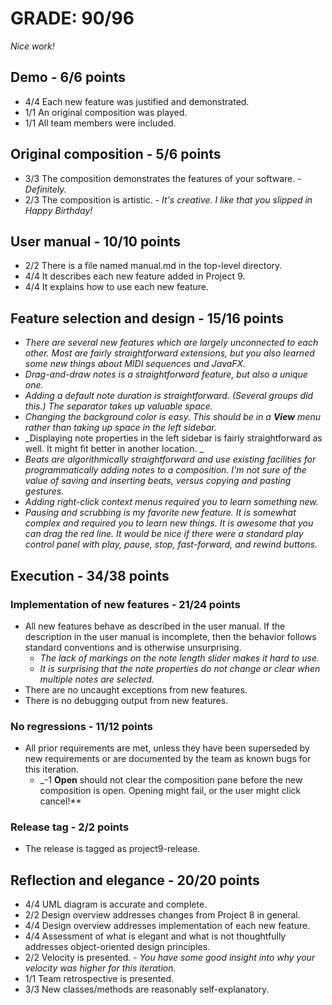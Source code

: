 # GRADE: 90/96 

_Nice work!_

## Demo - 6/6 points
* 4/4 Each new feature was justified and demonstrated.
* 1/1 An original composition was played.
* 1/1 All team members were included.

## Original composition - 5/6 points
* 3/3 The composition demonstrates the features of your software. - _Definitely._
* 2/3 The composition is artistic. - _It's creative. I like that you slipped in Happy Birthday!_

## User manual - 10/10 points
* 2/2 There is a file named manual.md in the top-level directory.
* 4/4 It describes each new feature added in Project 9.
* 4/4 It explains how to use each new feature.

## Feature selection and design - 15/16 points
* _There are several new features which are largely unconnected to each other. Most are fairly straightforward extensions, but you also learned some new things about MIDI sequences and JavaFX._
* _Drag-and-draw notes is a straightforward feature, but also a unique one._
* _Adding a default note duration is straightforward. (Several groups did this.) The separator takes up valuable space._
* _Changing the background color is easy. This should be in a **View** menu rather than taking up space in the left sidebar._
* _Displaying note properties in the left sidebar is fairly straightforward as well. It might fit better in another location. _
* _Beats are algorithmically straightforward and use existing facilities for programmatically adding notes to a composition. I'm not sure of the value of saving and inserting beats, versus copying and pasting gestures._
* _Adding right-click context menus required you to learn something new._
* _Pausing and scrubbing is my favorite new feature. It is somewhat complex and required you to learn new things. It is awesome that you can drag the red line. It would be nice if there were a standard play control panel with play, pause, stop, fast-forward, and rewind buttons._

## Execution -  34/38 points

### Implementation of new features - 21/24 points
* All new features behave as described in the user manual.  If the description in the user manual is incomplete, then the behavior follows standard conventions and is otherwise unsurprising.
    * _The lack of markings on the note length slider makes it hard to use._
    * _It is surprising that the note properties do not change or clear when multiple notes are selected._
* There are no uncaught exceptions from new features.
* There is no debugging output from new features.

### No regressions - 11/12 points
* All prior requirements are met, unless they have been superseded by new requirements or are documented by the team as known bugs for this iteration.
    * _-1 **Open** should not clear the composition pane before the new composition is open. Opening might fail, or the user might click cancel!**

### Release tag - 2/2 points
* The release is tagged as project9-release.

## Reflection and elegance - 20/20 points

* 4/4 UML diagram is accurate and complete.
* 2/2 Design overview addresses changes from Project 8 in general.
* 4/4 Design overview addresses implementation of each new feature.
* 4/4 Assessment of what is elegant and what is not thoughtfully addresses object-oriented design principles.
* 2/2 Velocity is presented. - _You have some good insight into why your velocity was higher for this iteration._
* 1/1 Team retrospective is presented.
* 3/3 New classes/methods are reasonably self-explanatory.
